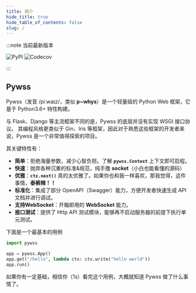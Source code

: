 ```yaml
---
title: 简介
hide_title: true
hide_table_of_contents: false
slug: /
---
```


:::note 当前最新版本 

![PyPI](https://img.shields.io/pypi/v/pywss?color=green)
![Codecov](https://img.shields.io/codecov/c/github/czasg/pywss?token=JSXIQXY1EQ)

:::

## Pywss    
Pywss（发音 /piːwaɪz/，类似 **p~whys**）是一个轻量级的 Python Web 框架，它基于 Python3.6+ 特性构建。

与 Flask、Django 等主流框架不同的是，Pywss 的底层并没有实现 WSGI 接口协议。
其编程风格更类似于 Gin、Iris 等框架，因此对于熟悉这些框架的开发者来说，Pywss 是一个非常值得探索的项目。

其关键特性有：
- **简单**：拒绝海量参数，减少心智负担。了解 **`pywss.Context`** 上下文即可启程。
- **快速**：抛弃各种沉重的标准&规范，纯手撸 **socket**（小白也能看懂的源码）
- **优雅**：**`ctx.next()`** 真的太优雅了。如果你也和我一样喜欢，那我觉得，这件事情，**泰裤辣！！**
- **标准化**：集成了部分 OpenAPI（Swagger）能力，方便开发者快速生成 API 文档并进行调试。
- **支持WebSocket**：开箱即用的 **WebSocket** 能力。
- **接口测试**：提供了 Http API 测试模块，能够再不启动服务器的前提下执行单元测试。

下面是一个最基本的用例

```python
import pywss

app = pywss.App()
app.get("/hello", lambda ctx: ctx.write("hello world"))
app.run()
```

如果你有一定基础，相信你（1s）看完这个用例，大概就知道 Pywss 做了什么事情了。

<!--
<br/>

:::info 作者寄语

我职业生涯中接触到的第一个 web 框架是 Flask。

在学习 Flask 期间，我深入了解了 wsgi app 及其特点。  
也是在学习 Flask 源码的过程中感受到了 Python 的魅力，收获颇多。

在随后项目中又逐渐接触了 Django、Tornado 等框架。

以 Django 为例，它同样也是基于 wsgi 标准搭建的 web app，但拥有更多成熟的插件，且高度配置化。   
使得开发者可以快速搭建开箱即用的 web app server。

而对于 Tornado，给我的第一感觉是很惊艳。  
因为它是基于 asyncio 搭建的异步框架，我读过它的一部分源码，其设计思想给我带来了不少启发。

但在实际应用过程中，我对 Tornado 评价并不高。   
我第一次接触 Tornado 是在一个云查服务上，简单来说，这是一个需要高性能查询的服务。  
而 Tornado 在其上面的表现令我困惑，因为我当时一直听到类似 "Tornado 是 Python 性能最好的框架" 之类的言论。但它真的很拉跨。   
所以在多方实践之下，我放弃了 Python，开启了 Go 之旅。

也是在学习 Go 的期间，接触了 Iris、Gin、Kratos 等优秀框架，在此也是不得不感叹，互联网知识真是学无止境。   
在转 Go 之后我接触 Python Web 场景就少很多了，不过对于类似 fastapi 等优秀的框架也是略有耳闻。

又在后面的一段时间，我越来越想开发一个自己的 web 框架。在机缘巧合下就有了 Pywss，也算是对自己这些年学习知识的总结。

Pywss 是我对当前部分主流 web 框架的实践与探索，在此基础上引入了个人的开发习惯。    
因此会受限于我个人能力、精力、时间、经验等多方面的因素，这也直接导致了当前 Pywss **暂时没有稳定版本**。

所以，如果在使用过程遇到了问题，欢迎提供 **issues / pull requests** 支持~

:::


-->